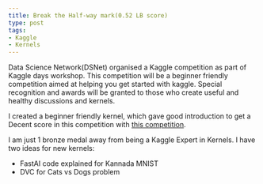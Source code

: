 ```yaml
---
title: Break the Half-way mark(0.52 LB score)
type: post
tags: 
- Kaggle
- Kernels
---
```


Data Science Network(DSNet) organised a Kaggle competition as part of Kaggle days workshop. This competition will be a
beginner friendly competition aimed at helping you get started with kaggle. Special recognition and awards will be
granted to those who create useful and healthy discussions and kernels.

I created a beginner friendly kernel, which gave good introduction to get a Decent score in this competition with [this
competition](https://www.kaggle.com/kurianbenoy/break-half-way-mark-0-52-leaderboard-score).

I am just 1 bronze medal away from being a Kaggle Expert in Kernels. I have two ideas for new kernels:

- FastAI code explained for Kannada MNIST
- DVC for Cats vs Dogs problem

